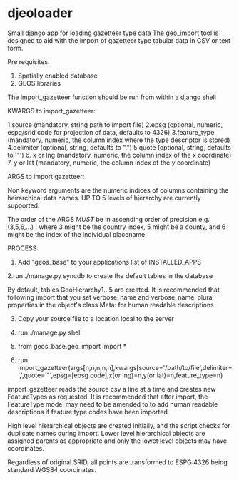 # djeoloader
Small django app for loading gazetteer type data
The geo_import tool is designed to aid with the import of gazetteer type tabular data in CSV or text form.

Pre requisites.
1. Spatially enabled database
2. GEOS libraries

The import_gazetteer function should be run from within a django shell


KWARGS to import_gazetteer:

1.source (mandatory, string path to import file)
2.epsg (optional, numeric, espg/srid code for projection of data, defaults to 4326)
3.feature_type (mandatory, numeric, the column index where the type descriptor is stored)
4.delimiter (optional, string, defaults to ",")
5.quote (optional, string, defaults to '"')
6. x or lng (mandatory, numeric, the column index of the x coordinate)
7. y or lat (mandatory, numeric, the column index of the y coordinate)


ARGS to import gazetteer:

Non keyword arguments are the numeric indices of columns containing the heirarchical data names.
UP TO 5 levels of hierarchy are currently supported.

The order of the ARGS *MUST* be in ascending order of precision
e.g. (3,5,6,...) : where 3 might be the country index, 5 might be a county, and 6 might be the index of the 
individual placename.

PROCESS:

1. Add "geos_base" to your applications list of INSTALLED_APPS

2.run ./manage.py syncdb to create the default tables in the database

By default, tables GeoHierarchy1...5 are created. 
It is recommended that following import that you set verbose_name and verbose_name_plural properties in
the object's class Meta: for human readable descriptions

3. Copy your source file to a location local to the server

4. run ./manage.py shell

5. from geos_base.geo_import import *

6. run import_gazetteer(args[n,n,n,n,n],kwargs[source='/path/to/file',delimiter=',',quote='"',epsg=[epsg code],x(or lng)=n,y(or lat)=n,feature_type=n)

import_gazetteer reads the source csv a line at a time and creates new FeatureTypes as requested.
It is recommended that after import, the FeatureType model may need to be amended to to add human readable descriptions
if feature type codes have been imported

High level hierarchical objects are created initially, and the script checks for duplicate names during import.
Lower level hierarchical objects are assigned parents as appropriate and only the lowet level objects may have coordinates.

Regardless of original SRID, all points are transformed to ESPG:4326 being standard WGS84 coordinates.












